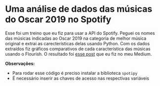 <h1>Uma análise de dados das músicas do Oscar 2019 no Spotify</h1>

Esse foi um treino que eu fiz para usar a API do Spotify. Peguei os nomes das músicas indicadas ao Oscar 2019 na categoria de melhor música original e extrai as carecterísticas delas usando Python. Com os dados extraídos fiz gráficos comparativos de cada característica das músicas usando o Flourish. O resultado foi <a href="https://medium.com/@caiqalencar/as-músicas-do-oscar-2019-no-spotify-18a013cede8">esse post</a> que eu fiz no meu Medium.

<b>Observações:</b>
<ul>
  <li>Para rodar esse código é preciso instalar a biblioteca <code>spotipy</code></li>
  <li>É necessário inserir as chaves de acesso nas respectivas variáveis</li>
<ul>
